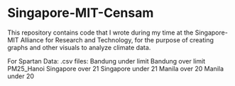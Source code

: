 # Singapore-MIT-Censam
This repository contains code that I wrote during my time at the Singapore-MIT Alliance for Research and Technology, for the purpose of creating graphs and other visuals to analyze climate data.


For Spartan Data:
.csv files:
Bandung under limit
Bandung over limit
PM25_Hanoi
Singapore over 21
Singapore under 21
Manila over 20
Manila under 20

